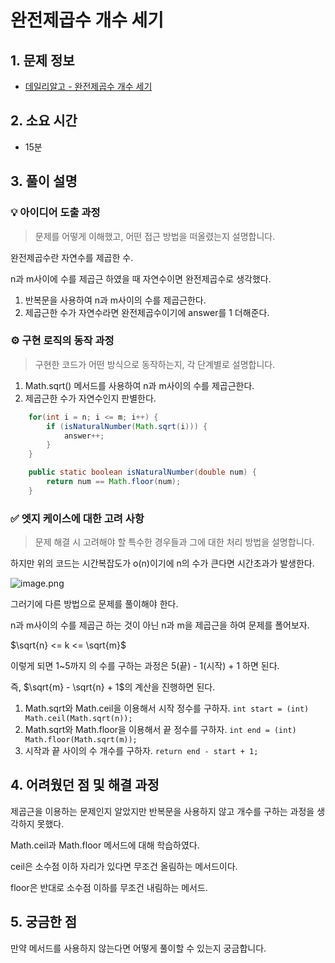 # 완전제곱수 개수 세기

## 1. 문제 정보

- [데일리알고 - 완전제곱수 개수 세기](https://dailyalgo.kr/problems/159)

## 2. 소요 시간

- 15분

## 3. 풀이 설명

### 💡 아이디어 도출 과정

> 문제를 어떻게 이해했고, 어떤 접근 방법을 떠올렸는지 설명합니다.
> 

완전제곱수란 자연수를 제곱한 수.

n과 m사이에 수를 제곱근 하였을 때 자연수이면 완전제곱수로 생각했다.

1. 반복문을 사용하여 n과 m사이의 수를 제곱근한다.
2. 제곱근한 수가 자연수라면 완전제곱수이기에 answer를 1 더해준다.

### ⚙️ 구현 로직의 동작 과정

> 구현한 코드가 어떤 방식으로 동작하는지, 각 단계별로 설명합니다.
> 
1. Math.sqrt() 메서드를 사용하여 n과 m사이의 수를 제곱근한다.
2. 제곱근한 수가 자연수인지 판별한다.

```java
    for(int i = n; i <= m; i++) {
        if (isNaturalNumber(Math.sqrt(i))) {
            answer++;
        }
    }

    public static boolean isNaturalNumber(double num) {
        return num == Math.floor(num);
    }
```

### ✅ 엣지 케이스에 대한 고려 사항

> 문제 해결 시 고려해야 할 특수한 경우들과 그에 대한 처리 방법을 설명합니다.
> 

하지만 위의 코드는 시간복잡도가 o(n)이기에 n의 수가 큰다면 시간초과가 발생한다.

![image.png](attachment:4d23b11f-f27d-404a-b7fc-668b47553601:image.png)

그러기에 다른 방법으로 문제를 풀이해야 한다.

n과 m사이의 수를 제곱근 하는 것이 아닌 n과 m을 제곱근을 하여 문제를 폴어보자. 

$\sqrt{n} <= k <= \sqrt{m}$

이렇게 되면 1~5까지 의 수를 구하는 과정은 5(끝) - 1(시작) + 1 하면 된다.

즉, $\sqrt{m} - \sqrt{n} + 1$의 계산을 진행하면 된다.

1. Math.sqrt와 Math.ceil을 이용해서 시작 정수를 구하자.
`int start = (int) Math.ceil(Math.sqrt(n));`
2. Math.sqrt와 Math.floor을 이용해서 끝 정수를 구하자.
`int end = (int) Math.floor(Math.sqrt(m));`
3. 시작과 끝 사이의 수 개수를 구하자.
`return end - start + 1;`

## 4. 어려웠던 점 및 해결 과정

제곱근을 이용하는 문제인지 알았지만  반복문을 사용하지 않고 개수를 구하는 과정을 생각하지 못했다.

Math.ceil과 Math.floor 메서드에 대해 학습하였다.

ceil은 소수점 이하 자리가 있다면 무조건 올림하는 메서드이다.

floor은 반대로 소수점 이하를 무조건 내림하는 메서드.

## 5. 궁금한 점

만약 메서드를 사용하지 않는다면 어떻게 풀이할 수 있는지 궁금합니다.